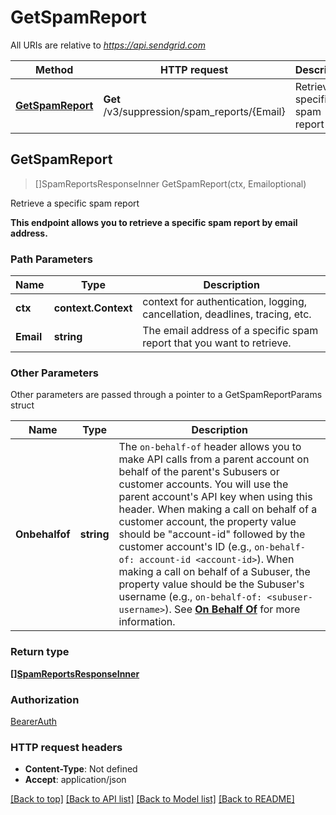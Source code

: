 # GetSpamReport

All URIs are relative to *https://api.sendgrid.com*

Method | HTTP request | Description
------------- | ------------- | -------------
[**GetSpamReport**](GetSpamReport.md#GetSpamReport) | **Get** /v3/suppression/spam_reports/{Email} | Retrieve a specific spam report



## GetSpamReport

> []SpamReportsResponseInner GetSpamReport(ctx, Emailoptional)

Retrieve a specific spam report

**This endpoint allows you to retrieve a specific spam report by email address.**

### Path Parameters


Name | Type | Description
------------- | ------------- | -------------
**ctx** | **context.Context** | context for authentication, logging, cancellation, deadlines, tracing, etc.
**Email** | **string** | The email address of a specific spam report that you want to retrieve.

### Other Parameters

Other parameters are passed through a pointer to a GetSpamReportParams struct


Name | Type | Description
------------- | ------------- | -------------
**Onbehalfof** | **string** | The `on-behalf-of` header allows you to make API calls from a parent account on behalf of the parent's Subusers or customer accounts. You will use the parent account's API key when using this header. When making a call on behalf of a customer account, the property value should be \"account-id\" followed by the customer account's ID (e.g., `on-behalf-of: account-id <account-id>`). When making a call on behalf of a Subuser, the property value should be the Subuser's username (e.g., `on-behalf-of: <subuser-username>`). See [**On Behalf Of**](https://docs.sendgrid.com/api-reference/how-to-use-the-sendgrid-v3-api/on-behalf-of) for more information.

### Return type

[**[]SpamReportsResponseInner**](SpamReportsResponseInner.md)

### Authorization

[BearerAuth](../README.md#BearerAuth)

### HTTP request headers

- **Content-Type**: Not defined
- **Accept**: application/json

[[Back to top]](#) [[Back to API list]](../README.md#documentation-for-api-endpoints)
[[Back to Model list]](../README.md#documentation-for-models)
[[Back to README]](../README.md)

